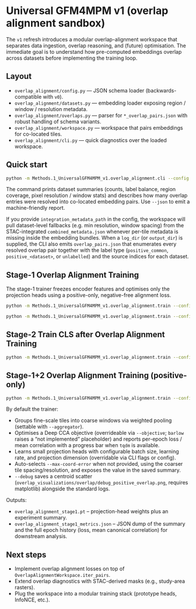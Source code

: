 # Universal GFM4MPM v1 (overlap alignment sandbox)

The `v1` refresh introduces a modular overlap-alignment workspace that separates
data ingestion, overlap reasoning, and (future) optimisation. The immediate goal
is to understand how pre-computed embeddings overlap across datasets before
implementing the training loop.

## Layout

- `overlap_alignment/config.py` — JSON schema loader (backwards-compatible with `v0`).
- `overlap_alignment/datasets.py` — embedding loader exposing region / window / resolution metadata.
- `overlap_alignment/overlaps.py` — parser for `*_overlap_pairs.json` with robust handling of schema variants.
- `overlap_alignment/workspace.py` — workspace that pairs embeddings for co-located tiles.
- `overlap_alignment/cli.py` — quick diagnostics over the loaded workspace.

## Quick start

```bash
python -m Methods.1_UniversalGFM4MPM_v1.overlap_alignment.cli --config /home/qubuntu25/Desktop/Research/Data/2_UFM_v1/config_ufm_v1_debug.json
```

The command prints dataset summaries (counts, label balance, region coverage,
pixel resolution / window stats) and describes how many overlap entries were
resolved into co-located embedding pairs. Use `--json` to emit a machine-friendly report.

If you provide `integration_metadata_path` in the config, the workspace will
pull dataset-level fallbacks (e.g. min resolution, window spacing) from the
STAC-integrated `combined_metadata.json` whenever per-tile metadata is missing
inside the embedding bundles. When a `log_dir` (or `output_dir`) is supplied,
the CLI also emits `overlap_pairs.json` that enumerates every resolved overlap
pair together with the label type (`positive_common`, `positive_<dataset>`, or
`unlabelled`) and the source indices for each dataset.

## Stage-1 Overlap Alignment Training 

The stage-1 trainer freezes encoder features and optimises only the projection
heads using a positive-only, negative-free alignment loss.

```bash
python -m Methods.1_UniversalGFM4MPM_v1.overlap_alignment.train --config /home/qubuntu25/Desktop/Research/Data/2_UFM_v1/config_ufm_v1_debug.json --dcca-eps 1.e-3 --debug 
```

```bash
python -m Methods.1_UniversalGFM4MPM_v1.overlap_alignment.train --config /home/qubuntu25/Desktop/Research/Data/2_UFM_v1/config_ufm_v1_debug.json --debug --projection-dim 512 --use-positive-only --use-positive-augmentation
```

## Stage-2 Train CLS after Overlap Alignment Training

```bash
python -m Methods.1_UniversalGFM4MPM_v1.overlap_alignment.train --config C:\Users\kyubo\Desktop\Research\Data\2_UFM_v1\windows_config_ufm_v1_debug.json --train-cls --read-dcca --no-train-dcca --dcca-weights-path C:\Users\kyubo\Desktop\Research\Data\2_UFM_v1\UFM_v1_experiments\DCCA_posneg_dim128\overlap_alignment_stage1.pt --debug 
```

## Stage-1+2 Overlap Alignment Training (positive-only)

```bash
python -m Methods.1_UniversalGFM4MPM_v1.overlap_alignment.train --config C:\Users\kyubo\Desktop\Research\Data\2_UFM_v1\windows_config_ufm_v1_debug.json --train-cls --debug 
```

By default the trainer:

- Groups fine-scale tiles into coarse windows via weighted pooling (settable with `--aggregator`).
- Optimises a Deep CCA objective (overrideable via `--objective`; `barlow`
  raises a “not implemented” placeholder) and reports per-epoch loss / mean
  correlation with a progress bar when `tqdm` is available.
- Learns small projection heads with configurable batch size, learning rate,
  and projection dimension (overridable via CLI flags or config).
- Auto-selects `--max-coord-error` when not provided, using the coarser tile
  spacing/resolution, and exposes the value in the saved summary.
- `--debug` saves a centroid scatter (`overlap_visualizations/overlap/debug_positive_overlap.png`,
  requires matplotlib) alongside the standard logs.

Outputs:
- `overlap_alignment_stage1.pt` – projection-head weights plus an experiment summary.
- `overlap_alignment_stage1_metrics.json` – JSON dump of the summary and the
  full epoch history (loss, mean canonical correlation) for downstream analysis.

## Next steps

- Implement overlap alignment losses on top of `OverlapAlignmentWorkspace.iter_pairs`.
- Extend overlap diagnostics with STAC-derived masks (e.g., study-area rasters).
- Plug the workspace into a modular training stack (prototype heads, InfoNCE, etc.).
